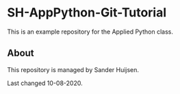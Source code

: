 # SH-AppPython-Git-Tutorial

This is an example repository for the Applied Python class. 

## About

This repository is managed by Sander Huijsen.

Last changed 10-08-2020.

